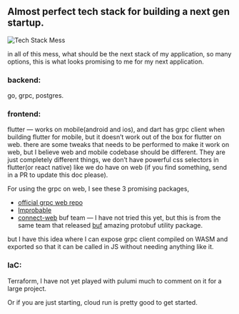 ## Almost perfect tech stack for building a next gen startup.

![Tech Stack Mess](https://miro.medium.com/max/4800/1*H0HyjqcT6baLOum8136TDw.jpeg)

in all of this mess, what should be the next stack of my application, so many options, this is what looks promising to
me for my next application.

### backend:

go, grpc, postgres.

### frontend:

flutter — works on mobile(android and ios), and dart has grpc client when building flutter for mobile, but it doesn’t
work out of the box for flutter on web. there are some tweaks that needs to be performed to make it work on web, but I
believe web and mobile codebase should be different. They are just completely different things, we don’t have powerful
css selectors in flutter(or react native) like we do have on web (if you find something, send in a PR to update this
doc please).

For using the grpc on web, I see these 3 promising packages,

- [official grpc web repo](https://github.com/grpc/grpc-web)
- [Improbable](https://github.com/improbable-eng/grpc-web)
- [connect-web](https://github.com/bufbuild/connect-web) buf team — I have not tried this yet, but this is from the
  same team that released [buf](https://docs.buf.build/introduction) amazing protobuf utility package.

but I have this idea where I can expose grpc client compiled on WASM and exported so that it can be called in JS
without needing anything like it.


### IaC:
Terraform, I have not yet played with pulumi much to comment on it for a large project.

Or if you are just starting, cloud run is pretty good to get started.
